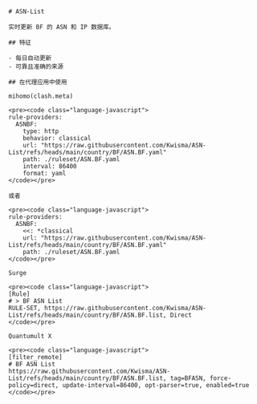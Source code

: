 
    # ASN-List
    
    实时更新 BF 的 ASN 和 IP 数据库。
    
    ## 特征
    
    - 每日自动更新
    - 可靠且准确的来源
    
    ## 在代理应用中使用
    
    mihomo(clash.meta)
   
    <pre><code class="language-javascript">
    rule-providers:
      ASNBF:
        type: http
        behavior: classical
        url: "https://raw.githubusercontent.com/Kwisma/ASN-List/refs/heads/main/country/BF/ASN.BF.yaml"
        path: ./ruleset/ASN.BF.yaml
        interval: 86400
        format: yaml
    </code></pre>

    或者

    <pre><code class="language-javascript">
    rule-providers:
      ASNBF:
        <<: *classical
        url: "https://raw.githubusercontent.com/Kwisma/ASN-List/refs/heads/main/country/BF/ASN.BF.yaml"
        path: ./ruleset/ASN.BF.yaml
    </code></pre>
    
    Surge
    
    <pre><code class="language-javascript">
    [Rule]
    # > BF ASN List
    RULE-SET, https://raw.githubusercontent.com/Kwisma/ASN-List/refs/heads/main/country/BF/ASN.BF.list, Direct
    </code></pre>
    
    Quantumult X
    
    <pre><code class="language-javascript">
    [filter_remote]
    # BF ASN List
    https://raw.githubusercontent.com/Kwisma/ASN-List/refs/heads/main/country/BF/ASN.BF.list, tag=BFASN, force-policy=direct, update-interval=86400, opt-parser=true, enabled=true
    </code></pre>
    
